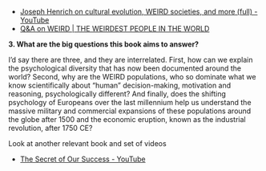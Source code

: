 - [Joseph Henrich on cultural evolution, WEIRD societies, and more (full) - YouTube](https://www.youtube.com/watch?v=dRUyfW0ECNg)
- [Q&A on WEIRD | THE WEIRDEST PEOPLE IN THE WORLD](https://weirdpeople.fas.harvard.edu/qa-weird)

**3. What are the big questions this book aims to answer?**

I’d say there are three, and they are interrelated. First, how can we explain the psychological diversity that has now been documented around the world? Second, why are the WEIRD populations, who so dominate what we know scientifically about “human” decision-making, motivation and reasoning, psychologically different? And finally, does the shifting psychology of Europeans over the last millennium help us understand the massive military and commercial expansions of these populations around the globe after 1500 and the economic eruption, known as the industrial revolution, after 1750 CE?


Look at another relevant book and set of videos 
-  [The Secret of Our Success - YouTube](https://www.youtube.com/playlist?list=PLZfwDO0LMyGBdbsvQeTisV6BsmCrjh4Ql)